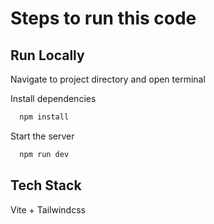 <h1 align="left">Steps to run this code</h1>

###

## Run Locally

Navigate to project directory and open terminal

Install dependencies

```bash
  npm install
```

Start the server

```bash
  npm run dev
```

## Tech Stack

Vite + Tailwindcss
